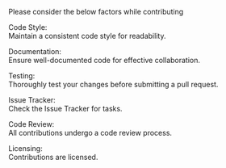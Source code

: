 Please consider the below factors while contributing

Code Style:<br />
Maintain a consistent code style for readability.

Documentation:<br />
Ensure well-documented code for effective collaboration.

Testing:<br />
Thoroughly test your changes before submitting a pull request.

Issue Tracker:<br />
Check the Issue Tracker for tasks.

Code Review:<br />
All contributions undergo a code review process.

Licensing:<br />
Contributions are licensed.
